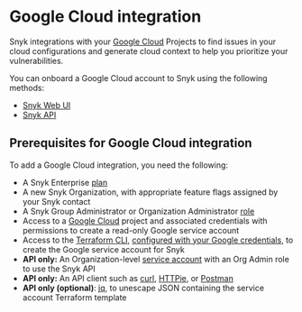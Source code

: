 # Google Cloud integration

Snyk integrations with your [Google Cloud](https://cloud.google.com/) Projects to find issues in your cloud configurations and generate cloud context to help you prioritize your vulnerabilities.

You can onboard a Google Cloud account to Snyk using the following methods:

* [Snyk Web UI](google-cloud-integration-web-ui/)
* [Snyk API](google-cloud-integration-api/)

## Prerequisites for Google Cloud integration

To add a Google Cloud integration, you need the following:

* A Snyk Enterprise [plan](https://snyk.io/plans/)
* A new Snyk Organization, with appropriate feature flags assigned by your Snyk contact
* A Snyk Group Administrator or Organization Administrator [role](../../../snyk-admin/manage-user-roles-and-permissions/permissions-associated-with-each-pre-defined-role.md)
* Access to a [Google Cloud](https://cloud.google.com/) project and associated credentials with permissions to create a read-only Google service account
* Access to the [Terraform CLI](https://www.terraform.io/downloads), [configured with your Google credentials](https://registry.terraform.io/providers/hashicorp/google/latest/docs/guides/getting\_started), to create the Google service account for Snyk
* **API only:** An Organization-level [service account](../../../enterprise-setup/service-accounts/) with an Org Admin role to use the Snyk API
* **API only:** An API client such as [curl](https://curl.se/), [HTTPie](https://httpie.io/), or [Postman](https://www.postman.com/)
* **API only (optional)**: [jq](https://stedolan.github.io/jq/), to unescape JSON containing the service account Terraform template
